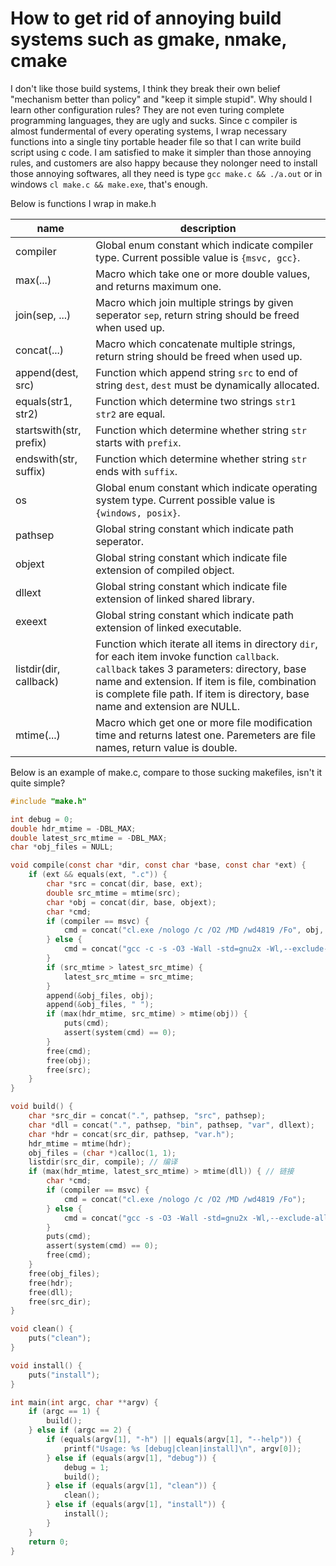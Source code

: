 # How to get rid of annoying build systems such as gmake, nmake, cmake

I don't like those build systems, I think they break their own belief "mechanism better than policy" and "keep it simple stupid". Why should I learn other configuration rules? They are not even turing complete programming languages, they are ugly and sucks. Since c compiler is almost fundermental of every operating systems, I wrap necessary functions into a single tiny portable header file so that I can write build script using c code. I am satisfied to make it simpler than those annoying rules, and customers are also happy because they nolonger need to install those annoying softwares, all they need is type `gcc make.c && ./a.out` or in windows `cl make.c && make.exe`, that's enough.

Below is functions I wrap in make.h

|name|description|
|-|-|
|compiler|Global enum constant which indicate compiler type. Current possible value is `{msvc, gcc}`.|
|max(...)|Macro which take one or more double values, and returns maximum one.|
|join(sep, ...)|Macro which join multiple strings by given seperator `sep`, return string should be freed when used up.|
|concat(...)|Macro which concatenate multiple strings, return string should be freed when used up.|
|append(dest, src)|Function which append string `src` to end of string `dest`, `dest` must be dynamically allocated.|
|equals(str1, str2)|Function which determine two strings `str1 str2` are equal.|
|startswith(str, prefix)|Function which determine whether string `str` starts with `prefix`.|
|endswith(str, suffix)|Function which determine whether string `str` ends with `suffix`.|
|os|Global enum constant which indicate operating system type. Current possible value is `{windows, posix}`.|
|pathsep|Global string constant which indicate path seperator.|
|objext|Global string constant which indicate file extension of compiled object.|
|dllext|Global string constant which indicate file extension of linked shared library.|
|exeext|Global string constant which indicate path extension of linked executable.|
|listdir(dir, callback)|Function which iterate all items in directory `dir`, for each item invoke function `callback`. `callback` takes 3 parameters: directory, base name and extension. If item is file, combination is complete file path. If item is directory, base name and extension are NULL.|
|mtime(...)|Macro which get one or more file modification time and returns latest one. Paremeters are file names, return value is double.|

Below is an example of make.c, compare to those sucking makefiles, isn't it quite simple?

```c
#include "make.h"

int debug = 0;
double hdr_mtime = -DBL_MAX;
double latest_src_mtime = -DBL_MAX;
char *obj_files = NULL;

void compile(const char *dir, const char *base, const char *ext) {
    if (ext && equals(ext, ".c")) {
        char *src = concat(dir, base, ext);
        double src_mtime = mtime(src);
        char *obj = concat(dir, base, objext);
        char *cmd;
        if (compiler == msvc) {
            cmd = concat("cl.exe /nologo /c /O2 /MD /wd4819 /Fo", obj, " ", src);
        } else {
            cmd = concat("gcc -c -s -O3 -Wall -std=gnu2x -Wl,--exclude-all-symbols -static -static-libgcc -D NDEBUG -shared -D DLL -D EXPORT -o ", obj, " ", src);
        }
        if (src_mtime > latest_src_mtime) {
            latest_src_mtime = src_mtime;
        }
        append(&obj_files, obj);
        append(&obj_files, " ");
        if (max(hdr_mtime, src_mtime) > mtime(obj)) {
            puts(cmd);
            assert(system(cmd) == 0);
        }
        free(cmd);
        free(obj);
        free(src);
    }
}

void build() {
    char *src_dir = concat(".", pathsep, "src", pathsep);
    char *dll = concat(".", pathsep, "bin", pathsep, "var", dllext);
    char *hdr = concat(src_dir, pathsep, "var.h");
    hdr_mtime = mtime(hdr);
    obj_files = (char *)calloc(1, 1);
    listdir(src_dir, compile); // 编译
    if (max(hdr_mtime, latest_src_mtime) > mtime(dll)) { // 链接
        char *cmd;
        if (compiler == msvc) {
            cmd = concat("cl.exe /nologo /c /O2 /MD /wd4819 /Fo");
        } else {
            cmd = concat("gcc -s -O3 -Wall -std=gnu2x -Wl,--exclude-all-symbols -static -static-libgcc -D NDEBUG -shared -D DLL -D EXPORT -o ", dll, " ", obj_files);
        }
        puts(cmd);
        assert(system(cmd) == 0);
        free(cmd);
    }
    free(obj_files);
    free(hdr);
    free(dll);
    free(src_dir);
}

void clean() {
    puts("clean");
}

void install() {
    puts("install");
}

int main(int argc, char **argv) {
    if (argc == 1) {
        build();
    } else if (argc == 2) {
        if (equals(argv[1], "-h") || equals(argv[1], "--help")) {
            printf("Usage: %s [debug|clean|install]\n", argv[0]);
        } else if (equals(argv[1], "debug")) {
            debug = 1;
            build();
        } else if (equals(argv[1], "clean")) {
            clean();
        } else if (equals(argv[1], "install")) {
            install();
        }
    }
    return 0;
}
```

